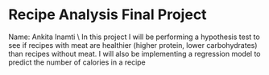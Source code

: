 # Recipe Analysis Final Project
Name: Ankita Inamti \\
In this project I will be performing a hypothesis test to see if recipes with meat are healthier (higher protein, lower carbohydrates) than recipes without meat. I will also be implementing a regression model to predict the number of calories in a recipe

